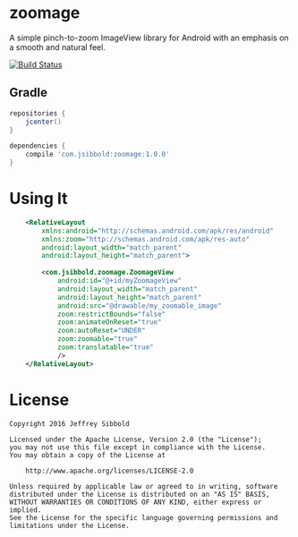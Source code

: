 # zoomage
A simple pinch-to-zoom ImageView library for Android with an emphasis
on a smooth and natural feel.

[![Build Status](https://travis-ci.org/jsibbold/zoomage.svg?branch=master)](https://travis-ci.org/jsibbold/zoomage)

## Gradle
```groovy
repositories {
    jcenter()
}

dependencies {
    compile 'com.jsibbold:zoomage:1.0.0'
}
```

# Using It

```xml
    <RelativeLayout
        xmlns:android="http://schemas.android.com/apk/res/android"
        xmlns:zoom="http://schemas.android.com/apk/res-auto"
        android:layout_width="match_parent"
        android:layout_height="match_parent">
    
        <com.jsibbold.zoomage.ZoomageView
            android:id="@+id/myZoomageView"
            android:layout_width="match_parent"
            android:layout_height="match_parent"
            android:src="@drawable/my_zoomable_image"
            zoom:restrictBounds="false"
            zoom:animateOnReset="true"
            zoom:autoReset="UNDER"
            zoom:zoomable="true"
            zoom:translatable="true"
            />
    </RelativeLayout>
```

# License
```
Copyright 2016 Jeffrey Sibbold

Licensed under the Apache License, Version 2.0 (the "License");
you may not use this file except in compliance with the License.
You may obtain a copy of the License at

    http://www.apache.org/licenses/LICENSE-2.0

Unless required by applicable law or agreed to in writing, software
distributed under the License is distributed on an "AS IS" BASIS,
WITHOUT WARRANTIES OR CONDITIONS OF ANY KIND, either express or implied.
See the License for the specific language governing permissions and
limitations under the License.
```
